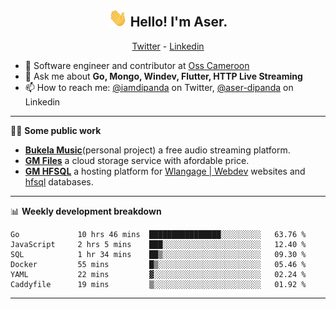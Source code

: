 <h2 align="center"> <img src="https://github.com/gabriel-TheCode/gabriel-TheCode/blob/master/gifs/Hi.gif" width="30px"> Hello! I'm Aser.</h2>
<p align="center">
  <a href="https://twitter.com/iamdipanda">Twitter</a> - 
  <a href="https://www.linkedin.com/in/aser-dipanda/">Linkedin</a>
</p>


- 🔭 Software engineer and contributor at [Oss Cameroon](https://github.com/osscameroon)
- 💬 Ask me about **Go, Mongo, Windev, Flutter, HTTP Live Streaming**
- 📫 How to reach me: [@iamdipanda](https://twitter.com/iamdipanda) on Twitter, [@aser-dipanda](https://www.linkedin.com/in/aser-dipanda/) on Linkedin

-------

👨‍💻 **Some public work**

- **[Bukela Music](https://music.bukela.co)**(personal project) a free audio streaming platform. 
- **[GM Files](https://gamesmania.io)** a cloud storage service with afordable price.
- **[GM HFSQL](https://gamesmania.io)** a hosting platform for [Wlangage | Webdev](https://pcsoft.fr/webdev/index.html) websites and [hfsql](https://pcsoft.fr/accueilpub/hfsql.htm) databases.
-------

📊 **Weekly development breakdown**

<!--START_SECTION:waka-->

```text
Go             10 hrs 46 mins  ████████████████░░░░░░░░░   63.76 %
JavaScript     2 hrs 5 mins    ███░░░░░░░░░░░░░░░░░░░░░░   12.40 %
SQL            1 hr 34 mins    ██▒░░░░░░░░░░░░░░░░░░░░░░   09.30 %
Docker         55 mins         █▒░░░░░░░░░░░░░░░░░░░░░░░   05.46 %
YAML           22 mins         ▓░░░░░░░░░░░░░░░░░░░░░░░░   02.24 %
Caddyfile      19 mins         ▒░░░░░░░░░░░░░░░░░░░░░░░░   01.92 %
```

<!--END_SECTION:waka-->

-------
